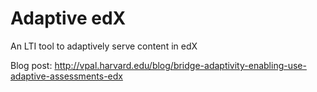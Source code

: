 # Adaptive edX

An LTI tool to adaptively serve content in edX

Blog post: http://vpal.harvard.edu/blog/bridge-adaptivity-enabling-use-adaptive-assessments-edx
